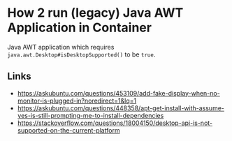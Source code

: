 # How 2 run (legacy) Java AWT Application in Container

Java AWT application which requires `java.awt.Desktop#isDesktopSupported()` to be `true`.

## Links

* https://askubuntu.com/questions/453109/add-fake-display-when-no-monitor-is-plugged-in?noredirect=1&lq=1
* https://askubuntu.com/questions/448358/apt-get-install-with-assume-yes-is-still-prompting-me-to-install-dependencies
* https://stackoverflow.com/questions/18004150/desktop-api-is-not-supported-on-the-current-platform